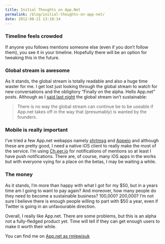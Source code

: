 ```yaml
---
title: Initial Thoughts on App.Net
permalink: /blog/initial-thoughts-on-app-net/
date: 2012-08-21 13:18:14
---
```


### Timeline feels crowded

If anyone you follows mentions someone else (even if you don’t follow them), you see it in your timeline. Hopefully there will be an option for tweaking this in the future.

### Global stream is awesome

As it stands, the global stream is totally readable and also a huge time waster for me. I get lost just looking through the global stream to watch for new conversations and the obligitory “Finally on the alpha. Hello App.net” posts. Although as I [said last night](https://alpha.app.net/rmlewisuk/post/115687) the global stream isn’t sustainable:

> There is no way the global stream can continue be to be useable if App.net takes off in the way that (presumably) is wanted by the founders.

### Mobile is really important

I’ve tried a few App.net webapps namely [shrtmsg](http://shrtmsg.com) and [Appeio](http://appeio.com) and although these are pretty good, I need a native iOS client to really make the most of the service. I’m using [Ch.eer.io](http://ch.eer.io) for notifications of mentions so at least I have push notifications. There are, of course, many iOS apps in the works but with everyone vying for a place on the betas, I may be waiting a while.

### The money

As it stands, I’m more than happy with what I got for my $50, but in a years time am I going to want to pay again? And moreover, how many people do they need to become a sustainable business? 100,000? 200,000? I’m not sure I believe there is enough people willing to part with $50 a year, even if Twitter is going in an unfavourable direction.

Overall, I really like App.net. There are some problems, but this is an alpha not a fully-fledged product yet. Time will tell if they can get enough users to make it worth their while.

You can find me on [App.net as rmlewisuk](http://alpha.app.net/rmlewisuk)
